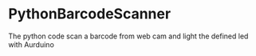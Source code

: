 # PythonBarcodeScanner
The python code scan a barcode from web cam and light the defined led with Aurduino
